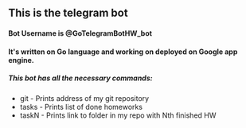 ## This is the telegram bot
#### Bot Username is @GoTelegramBotHW_bot
#### It's written on Go language and working on deployed on Google app engine.

##### This bot has all the necessary commands:

* git - Prints address of my git repository
* tasks - Prints list of done homeworks
* taskN - Prints link to folder in my repo with Nth finished HW
